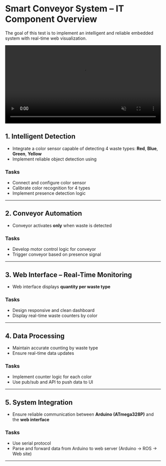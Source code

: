 # Smart Conveyor System – IT Component Overview

The goal of this test is to implement an intelligent and reliable embedded system with real-time web visualization.

<video src="/week4/videos/demo_it.webm" controls autoplay muted style="width: 100%; max-width: 800px; height: auto;">
  Your browser does not support the video tag.
</video>

## 1. Intelligent Detection 
- Integrate a color sensor capable of detecting 4 waste types: **Red**, **Blue**, **Green**, **Yellow**
- Implement reliable object detection using

### Tasks
- Connect and configure color sensor
- Calibrate color recognition for 4 types
- Implement presence detection logic

---

## 2. Conveyor Automation 
- Conveyor activates **only** when waste is detected

### Tasks
- Develop motor control logic for conveyor
- Trigger conveyor based on presence signal

---

## 3. Web Interface – Real-Time Monitoring 
- Web interface displays **quantity per waste type**

### Tasks
- Design responsive and clean dashboard
- Display real-time waste counters by color

---

## 4. Data Processing 
- Maintain accurate counting by waste type
- Ensure real-time data updates

### Tasks
- Implement counter logic for each color
- Use pub/sub and API to push data to UI

---

## 5. System Integration 
- Ensure reliable communication between **Arduino (ATmega328P)** and the **web interface**

### Tasks
- Use serial protocol
- Parse and forward data from Arduino to web server (Arduino -> ROS -> Web site)

---
